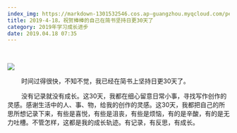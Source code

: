 ```yaml
---
index_img: https://markdown-1301532546.cos.ap-guangzhou.myqcloud.com/peipei_blog/20210921144635.jpeg
title: 2019-4-18，祝贺棒棒的自己在简书坚持日更30天了
category: 2019年学习成长进步
date: 2019.04.18 07:35
---
```


     

![](https://markdown-1301532546.cos.ap-guangzhou.myqcloud.com/peipei_blog/20210921144635.jpeg)  



        时间过得很快，不知不觉，我已经在简书上坚持日更30天了。

        没有记录就没有成长。这30天，我都在细心留意日常小事，寻找写作创作的灵感。感谢生活中的人、事、物，给我的创作的灵感。这30天，我都把自己的所思所想记录下来，有些是喜悦，有些是沮丧，有些是烦恼，有的是辛酸，有的是无力吐槽。不管怎样，这都是我的成长轨迹。有记录，有反思，有成长。

